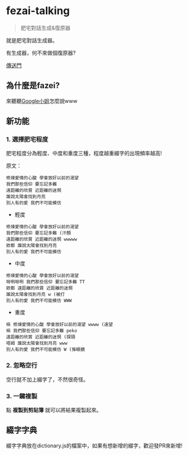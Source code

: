 # fezai-talking
> 肥宅對話生成&復原器

就是肥宅對話生成器。

有生成器，何不來做個復原器?

[傳送門](https://andychiangsh.github.io/fezai-talking/main)

## 為什麼是fazei?

來聽聽[Google小姐](https://translate.google.com/?sl=ja&tl=zh-TW&text=fezai&op=translate)怎麼說www

## 新功能

### 1. 選擇肥宅程度

肥宅程度分為輕度、中度和重度三種，程度越重綴字的出現頻率越高!

原文：
```
修煉愛情的心酸 學會放好以前的渴望
我們那些信仰 要忘記多難
遠距離的欣賞 近距離的迷惘
誰說太陽會找到月亮
別人有的愛 我們不可能模仿
```

* 輕度

```
修煉愛情的心酸 學會放好以前的渴望
我們那些信仰 要忘記多難 (汗顏
遠距離的欣賞 近距離的迷惘 wwwww
欸都 誰說太陽會找到月亮
別人有的愛 我們不可能模仿
```

* 中度

```
修煉愛情的心酸 學會放好以前的渴望
呀咧呀咧 我們那些信仰 要忘記多難 TT
欸都 遠距離的欣賞 近距離的迷惘
誰說太陽會找到月亮 w (被打
別人有的愛 我們不可能模仿 WWW
```

* 重度

```
嘛 修煉愛情的心酸 學會放好以前的渴望 wwww (遠望
嘛 我們那些信仰 要忘記多難 peko
遠距離的欣賞 近距離的迷惘 (探頭
唔姆 誰說太陽會找到月亮 www
別人有的愛 我們不可能模仿 W (推眼鏡
```

### 2. 忽略空行

空行就不加上綴字了，不然很奇怪。

### 3. 一鍵複製

點 **複製到剪貼簿** 就可以將結果複製起來。

## 綴字字典

綴字字典放在dictionary.js的檔案中，如果有想新增的綴字，歡迎發PR來新增!
